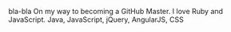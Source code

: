 bla-bla
On my way to becoming a GitHub Master. I love Ruby and JavaScript.
Java, JavaScript, jQuery, AngularJS, CSS
